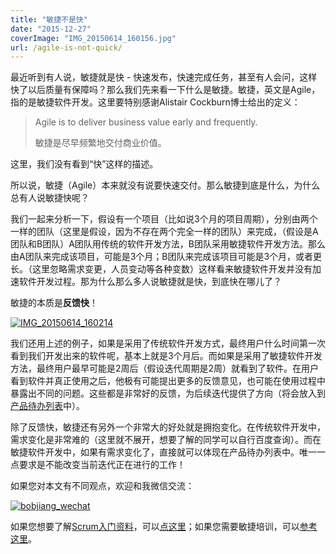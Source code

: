 ```yaml
---
title: "敏捷不是快"
date: "2015-12-27"
coverImage: "IMG_20150614_160156.jpg"
url: /agile-is-not-quick/
---
```


最近听到有人说，敏捷就是快 - 快速发布，快速完成任务，甚至有人会问，这样快了以后质量有保障吗？那么我们先来看一下什么是敏捷。敏捷，英文是Agile，指的是敏捷软件开发。这里要特别感谢Alistair Cockburn博士给出的定义：

> Agile is to deliver business value early and frequently.
> 
> 敏捷是尽早频繁地交付商业价值。

这里，我们没有看到“快”这样的描述。

所以说，敏捷（Agile）本来就没有说要快速交付。那么敏捷到底是什么，为什么总有人说敏捷快呢？

我们一起来分析一下，假设有一个项目（比如说3个月的项目周期），分别由两个一样的团队（这里是假设，因为不存在两个完全一样的团队）来完成，（假设是A团队和B团队）A团队用传统的软件开发方法，B团队采用敏捷软件开发方法。那么由A团队来完成该项目，可能是3个月；B团队来完成该项目可能是3个月，或者更长。（这里忽略需求变更，人员变动等各种变数）这样看来敏捷软件开发并没有加速软件开发过程。那为什么那么多人说敏捷就是快，到底快在哪儿了？

敏捷的本质是**反馈快**！

[![IMG_20150614_160214](http://bobjiang.com/wp-content/uploads/2015/12/IMG_20150614_160214-759x1024.jpg)](http://bobjiang.com/wp-content/uploads/2015/12/IMG_20150614_160214.jpg)

我们还用上述的例子，如果是采用了传统软件开发方式，最终用户什么时间第一次看到我们开发出来的软件呢，基本上就是3个月后。而如果是采用了敏捷软件开发方法，最终用户最早可能是2周后（假设迭代周期是2周）就看到了软件。在用户看到软件并真正使用之后，他极有可能提出更多的反馈意见，也可能在使用过程中暴露出不同的问题。这些都是非常好的反馈，为后续迭代提供了方向（将会放入到[产品待办列表](http://bobjiang.com/agile-coach/product_backlog_user_story.html)中）。

除了反馈快，敏捷还有另外一个非常大的好处就是拥抱变化。在传统软件开发中，需求变化是非常难的（这里就不展开，想要了解的同学可以自行百度查询）。而在敏捷软件开发中，如果有需求变化了，直接就可以体现在产品待办列表中。唯一一点要求是不能改变当前迭代正在进行的工作！

如果您对本文有不同观点，欢迎和我微信交流：

[![bobjiang_wechat](http://bobjiang.com/wp-content/uploads/2015/11/bobjiang_wechat-300x300.jpg)](http://bobjiang.com/wp-content/uploads/2015/11/bobjiang_wechat.jpg)

如果您想要了解[Scrum入门资料](http://bobjiang.com/scrum/scrum-introduction)，可以[点这里](http://bobjiang.com/scrum/scrum-introduction)；如果您需要敏捷培训，可以[参考这里](http://bobjiang.com/trainings)。
